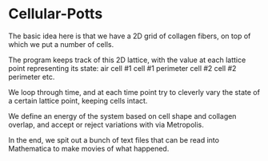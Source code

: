 # Cellular-Potts

The basic idea here is that we have a 2D grid of collagen fibers, on top of which we put a number of cells.

The program keeps track of this 2D lattice, with the value at each lattice point representing its state:
  air
  cell #1
  cell #1 perimeter
  cell #2
  cell #2 perimeter
  etc.
  
We loop through time, and at each time point try to cleverly vary the state of a certain lattice point, keeping cells intact.

We define an energy of the system based on cell shape and collagen overlap, and accept or reject variations with via Metropolis.

In the end, we spit out a bunch of text files that can be read into Mathematica to make movies of what happened.
